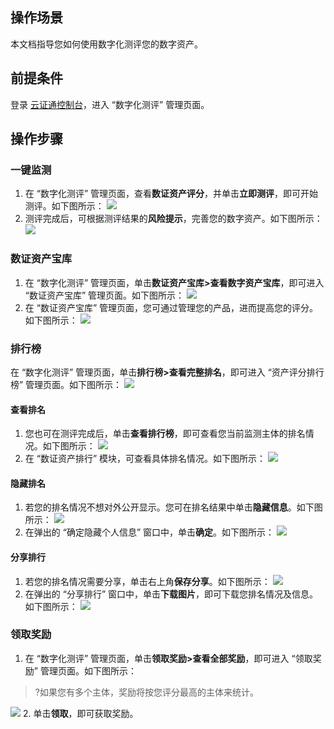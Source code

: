 
## 操作场景
本文档指导您如何使用数字化测评您的数字资产。


## 前提条件
 登录 [云证通控制台](https://console.cloud.tencent.com/tdcp/evaluation)，进入 “数字化测评” 管理页面。
 
## 操作步骤
### 一键监测
1. 在 “数字化测评” 管理页面，查看**数证资产评分**，并单击**立即测评**，即可开始测评。如下图所示：
![](https://main.qcloudimg.com/raw/d2f2a3229a88c287e096c61a3edcee76.png)
2. 测评完成后，可根据测评结果的**风险提示**，完善您的数字资产。如下图所示：
![](https://main.qcloudimg.com/raw/4c6b7c363a9c42d26541c87626237e98.png)


### 数证资产宝库
1. 在 “数字化测评” 管理页面，单击**数证资产宝库>查看数字资产宝库**，即可进入 “数证资产宝库” 管理页面。如下图所示：
![](https://main.qcloudimg.com/raw/aa29c9caadaab75429a523e3cc24336f.png)
2. 在 “数证资产宝库” 管理页面，您可通过管理您的产品，进而提高您的评分。如下图所示：
![](https://main.qcloudimg.com/raw/10a8086fdcd525ff7efe2feaf1e82e47.png)


### 排行榜
在 “数字化测评” 管理页面，单击**排行榜>查看完整排名**，即可进入 “资产评分排行榜” 管理页面。如下图所示：
![](https://main.qcloudimg.com/raw/bcc86f6d9c6f714ef86ffc8592081bd7.png)
#### 查看排名
1. 您也可在测评完成后，单击**查看排行榜**，即可查看您当前监测主体的排名情况。如下图所示：
![](https://main.qcloudimg.com/raw/38dd2c3520bd52273ca3c395729eba14.png)
2. 在 “数证资产排⾏” 模块，可查看具体排名情况。如下图所示：
![](https://main.qcloudimg.com/raw/e84fc841f1a450933e9e34bbf75de21a.png)


#### 隐藏排名
1. 若您的排名情况不想对外公开显示。您可在排名结果中单击**隐藏信息**。如下图所示：
![](https://main.qcloudimg.com/raw/df5b15f872a149134e938c31f5fab597.png)
2. 在弹出的 “确定隐藏个人信息” 窗口中，单击**确定**。如下图所示：
![](https://main.qcloudimg.com/raw/bcdeaec35c4f3e804a4b89cd7b827813.png)

#### 分享排⾏
1. 若您的排名情况需要分享，单击右上角**保存分享**。如下图所示：
![](https://main.qcloudimg.com/raw/142de504e85390f5abcb1efd3d483646.png)
2. 在弹出的 “分享排行” 窗口中，单击**下载图片**，即可下载您排名情况及信息。如下图所示：
![](https://main.qcloudimg.com/raw/cc7b78b645f483a71db8e8b8819fa3ca.png)

### 领取奖励
1. 在 “数字化测评” 管理页面，单击**领取奖励>查看全部奖励**，即可进入 “领取奖励” 管理页面。如下图所示：
>?如果您有多个主体，奖励将按您评分最⾼的主体来统计。
>
![](https://main.qcloudimg.com/raw/e04d4569bcf5dde7a495f71034d67458.png)
2. 单击**领取**，即可获取奖励。






